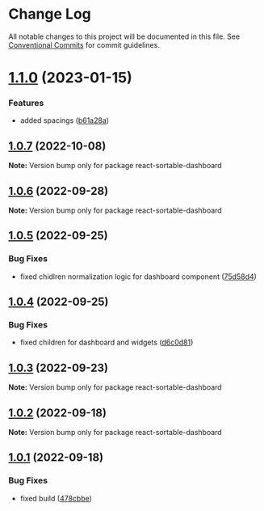# Change Log

All notable changes to this project will be documented in this file.
See [Conventional Commits](https://conventionalcommits.org) for commit guidelines.

# [1.1.0](https://github.com/dkonasov/react-sortable-dashboard/compare/react-sortable-dashboard@1.0.7...react-sortable-dashboard@1.1.0) (2023-01-15)


### Features

* added spacings ([b61a28a](https://github.com/dkonasov/react-sortable-dashboard/commit/b61a28a2ab8e094e0a0ea10825f819cc4f21e0fa))





## [1.0.7](https://github.com/dkonasov/react-sortable-dashboard/compare/react-sortable-dashboard@1.0.6...react-sortable-dashboard@1.0.7) (2022-10-08)

**Note:** Version bump only for package react-sortable-dashboard





## [1.0.6](https://github.com/dkonasov/react-sortable-dashboard/compare/react-sortable-dashboard@1.0.5...react-sortable-dashboard@1.0.6) (2022-09-28)

**Note:** Version bump only for package react-sortable-dashboard





## [1.0.5](https://github.com/dkonasov/react-sortable-dashboard/compare/react-sortable-dashboard@1.0.4...react-sortable-dashboard@1.0.5) (2022-09-25)


### Bug Fixes

* fixed chidlren normalization logic for dashboard component ([75d58d4](https://github.com/dkonasov/react-sortable-dashboard/commit/75d58d49ee2b455aedaf3e2f27c5e093d2625882))





## [1.0.4](https://github.com/dkonasov/react-sortable-dashboard/compare/react-sortable-dashboard@1.0.3...react-sortable-dashboard@1.0.4) (2022-09-25)


### Bug Fixes

* fixed children for dashboard and widgets ([d6c0d81](https://github.com/dkonasov/react-sortable-dashboard/commit/d6c0d81c8f6ca993a66bc95b76e9c8c7f0b2c978))





## [1.0.3](https://github.com/dkonasov/react-sortable-dashboard/compare/react-sortable-dashboard@1.0.2...react-sortable-dashboard@1.0.3) (2022-09-23)

**Note:** Version bump only for package react-sortable-dashboard





## [1.0.2](https://github.com/dkonasov/react-sortable-dashboard/compare/react-sortable-dashboard@1.0.1...react-sortable-dashboard@1.0.2) (2022-09-18)

**Note:** Version bump only for package react-sortable-dashboard





## [1.0.1](https://github.com/dkonasov/react-sortable-dashboard/compare/react-sortable-dashboard@1.0.0...react-sortable-dashboard@1.0.1) (2022-09-18)


### Bug Fixes

* fixed build ([478cbbe](https://github.com/dkonasov/react-sortable-dashboard/commit/478cbbea5b66b101692ac47be554e419f689e342))
